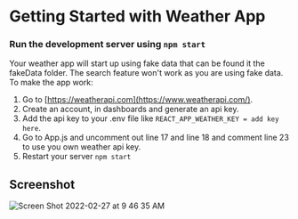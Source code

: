# Getting Started with Weather App

### Run the development server using `npm start`

Your weather app will start up using fake data that can be found it the fakeData folder. The search feature won't work as you are using fake data. To make the app work:

1. Go to [https://weatherapi.com](https://www.weatherapi.com/).
2. Create an account, in dashboards and generate an api key.
3. Add the api key to your .env file like `REACT_APP_WEATHER_KEY = add key here`.
4. Go to App.js and uncomment out line 17 and line 18 and comment line 23 to use you own weather api key.
5. Restart your server `npm start`

## Screenshot

![Screen Shot 2022-02-27 at 9 46 35 AM](https://user-images.githubusercontent.com/58061791/155887125-c595e367-46bc-4812-9674-24bbcc96a532.png)

